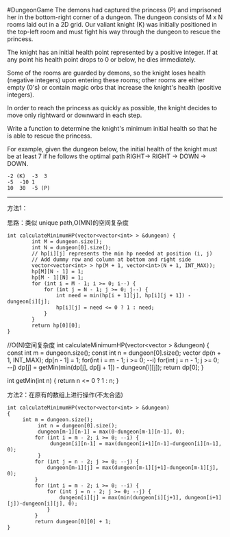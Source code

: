 #DungeonGame
The demons had captured the princess (P) and imprisoned her in the bottom-right corner of a dungeon. 
The dungeon consists of M x N rooms laid out in a 2D grid. Our valiant knight (K) was initially positioned in 
the top-left room and must fight his way through the dungeon to rescue the princess.

The knight has an initial health point represented by a positive integer. If at any point his health point drops 
to 0 or below, he dies immediately.

Some of the rooms are guarded by demons, so the knight loses health (negative integers) upon entering these rooms; 
other rooms are either empty 
(0's) or contain magic orbs that increase the knight's health (positive integers).

In order to reach the princess as quickly as possible, the knight decides to move only rightward or downward in each step.


Write a function to determine the knight's minimum initial health so that he is able to rescue the princess.

For example, given the dungeon below, the initial health of the knight must be at least 7 
if he follows the optimal path RIGHT-> RIGHT -> DOWN -> DOWN.

```
-2 (K)	-3	3
-5	-10	1
10	30	-5 (P)
```


---



方法1：

思路：类似 unique path,O(MN)的空间复杂度

```
int calculateMinimumHP(vector<vector<int> > &dungeon) {
        int M = dungeon.size();
        int N = dungeon[0].size();
        // hp[i][j] represents the min hp needed at position (i, j)
        // Add dummy row and column at bottom and right side
        vector<vector<int> > hp(M + 1, vector<int>(N + 1, INT_MAX));
        hp[M][N - 1] = 1;
        hp[M - 1][N] = 1;
        for (int i = M - 1; i >= 0; i--) {
            for (int j = N - 1; j >= 0; j--) {
                int need = min(hp[i + 1][j], hp[i][j + 1]) - dungeon[i][j];
                hp[i][j] = need <= 0 ? 1 : need;
            }
        }
        return hp[0][0];
}
```


//O(N)空间复杂度
int calculateMinimumHP(vector<vector<int> > &dungeon)
{
        const int m = dungeon.size();
        const int n = dungeon[0].size();
        vector<int> dp(n + 1, INT_MAX);
        dp[n - 1] = 1; 
        for(int i = m - 1; i >= 0; --i)
            for(int j = n - 1; j >= 0; --j)
                dp[j] = getMin(min(dp[j], dp[j + 1]) - dungeon[i][j]);
        return dp[0];
}

int getMin(int n)
{
       return n <= 0 ? 1 : n;
}

方法2：在原有的数组上进行操作(不太合适)
```
int calculateMinimumHP(vector<vector<int> > &dungeon)
{
     int m = dungeon.size();
          int n = dungeon[0].size();
          dungeon[m-1][n-1] = max(0-dungeon[m-1][n-1], 0);
         for (int i = m - 2; i >= 0; --i) {
              dungeon[i][n-1] = max(dungeon[i+1][n-1]-dungeon[i][n-1], 0);
          }
         for (int j = n - 2; j >= 0; --j) {
             dungeon[m-1][j] = max(dungeon[m-1][j+1]-dungeon[m-1][j], 0);
         }
         for (int i = m - 2; i >= 0; --i) {
             for (int j = n - 2; j >= 0; --j) {
                 dungeon[i][j] = max(min(dungeon[i][j+1], dungeon[i+1][j])-dungeon[i][j], 0);
             }
         }
         return dungeon[0][0] + 1;
}
```
